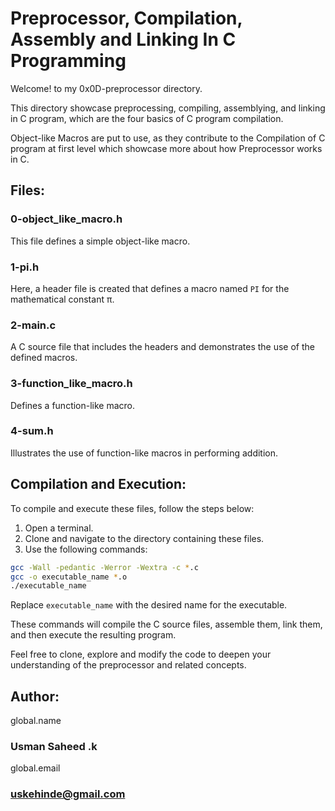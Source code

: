 # Preprocessor, Compilation, Assembly and Linking In C Programming

Welcome! to my 0x0D-preprocessor directory.

This directory showcase preprocessing, compiling, assemblying, and linking in C program, which are the four basics of C program compilation.

Object-like Macros are put to use, as they contribute to the Compilation of C program at first level which showcase more about how Preprocessor works in C.

## Files:

### 0-object_like_macro.h
This file defines a simple object-like macro.

### 1-pi.h
Here, a header file is created that defines a macro named `PI` for the mathematical constant π.

### 2-main.c
A C source file that includes the headers and demonstrates the use of the defined macros.

### 3-function_like_macro.h
Defines a function-like macro.

### 4-sum.h
Illustrates the use of function-like macros in performing addition.

## Compilation and Execution:

To compile and execute these files, follow the steps below:

1. Open a terminal.
2. Clone and navigate to the directory containing these files.
3. Use the following commands:

```bash
gcc -Wall -pedantic -Werror -Wextra -c *.c
gcc -o executable_name *.o
./executable_name
```

Replace `executable_name` with the desired name for the executable.

These commands will compile the C source files, assemble them, link them, and then execute the resulting program.

Feel free to clone, explore and modify the code to deepen your understanding of the preprocessor and related concepts.

## Author:
global.name
### Usman Saheed .k
global.email
### uskehinde@gmail.com
